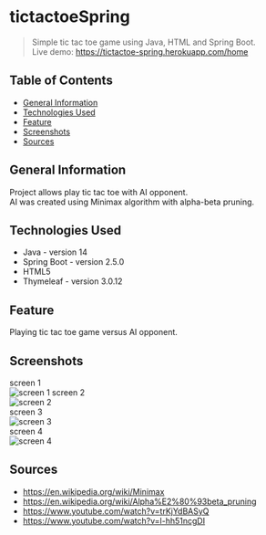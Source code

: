 # tictactoeSpring

> Simple tic tac toe game using Java, HTML and Spring Boot.\
> Live demo: https://tictactoe-spring.herokuapp.com/home

## Table of Contents
* [General Information](#genera-information)
* [Technologies Used](#technologies-used)
* [Feature](#feature)
* [Screenshots](#screenshots)
* [Sources](#sources)

## General Information
Project allows play tic tac toe with AI opponent.\
AI was created using Minimax algorithm with alpha-beta pruning.

## Technologies Used
- Java - version 14
- Spring Boot - version 2.5.0
- HTML5
- Thymeleaf - version 3.0.12

## Feature
Playing tic tac toe game versus AI opponent.

## Screenshots
screen 1\
![screen 1](./screens/1.jpg)
screen 2\
![screen 2](./screens/2.jpg)\
screen 3\
![screen 3](./screens/3.jpg)\
screen 4\
![screen 4](./screens/4.jpg)

## Sources
- https://en.wikipedia.org/wiki/Minimax
- https://en.wikipedia.org/wiki/Alpha%E2%80%93beta_pruning
- https://www.youtube.com/watch?v=trKjYdBASyQ
- https://www.youtube.com/watch?v=l-hh51ncgDI